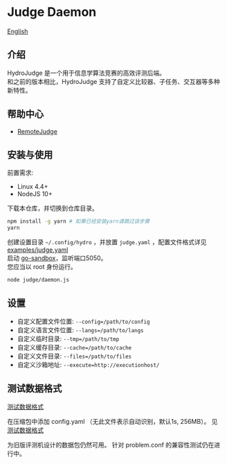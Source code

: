 # Judge Daemon

[English](docs/en/README.md)

## 介绍
HydroJudge 是一个用于信息学算法竞赛的高效评测后端。  
和之前的版本相比，HydroJudge 支持了自定义比较器、子任务、交互器等多种新特性。  

## 帮助中心

- [RemoteJudge](docs/zh/RemoteJudge.md)

## 安装与使用

前置需求:

- Linux 4.4+
- NodeJS 10+

下载本仓库，并切换到仓库目录。

```sh
npm install -g yarn # 如果已经安装yarn请跳过该步骤
yarn
```

创建设置目录 `~/.config/hydro` ，并放置 `judge.yaml` ，配置文件格式详见 [examples/judge.yaml](examples/judge.yaml)  
启动 [go-sandbox](https://github.com/criyle/go-judge)，监听端口5050。  
您应当以 root 身份运行。  

```sh
node judge/daemon.js
```

## 设置

- 自定义配置文件位置: `--config=/path/to/config` 
- 自定义语言文件位置: `--langs=/path/to/langs`
- 自定义临时目录: `--tmp=/path/to/tmp`
- 自定义缓存目录: `--cache=/path/to/cache`
- 自定义文件目录: `--files=/path/to/files`
- 自定义沙箱地址: `--execute=http://executionhost/`

## 测试数据格式

[测试数据格式](docs/zh/Testdata.md)

在压缩包中添加 config.yaml （无此文件表示自动识别，默认1s, 256MB）。
见 [测试数据格式](examples/testdata.yaml)

为旧版评测机设计的数据包仍然可用。
针对 problem.conf 的兼容性测试仍在进行中。
